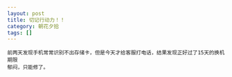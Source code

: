 ```yaml
---
layout: post
title: 切记行动力！！
category: 朝花夕拾
tags: []
---
```


	前两天发现手机常常识别不出存储卡，但是今天才给客服打电话，结果发现正好过了15天的换机期限
	郁闷，只能修了。 